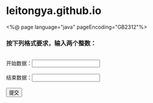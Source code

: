 # leitongya.github.io
<%@ page language="java" pageEncoding="GB2312"%>
<html>
<head> <title>提交任意2个整数的页面</title> </head>
<body>
<h3> 按下列格式要求，输入两个整数：</h3><br>
<form action="ch07_2_show.jsp" method="post">
    开始数据：<input name="shuju1"><br><br>
    结束数据：<input name="shuju2"><br><br>
    <input type=submit  value="提交">
</form>
</body>
</html>
